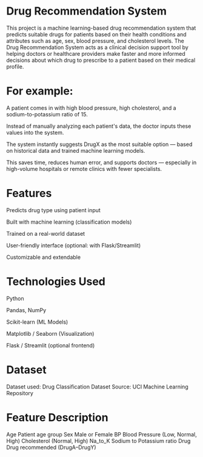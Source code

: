 # Drug Recommendation System

This project is a machine learning-based drug recommendation system that predicts suitable drugs for patients based on their health conditions and attributes such as age, sex, blood pressure, and cholesterol levels.
The Drug Recommendation System acts as a clinical decision support tool by helping doctors or healthcare providers make faster and more informed decisions about which drug to prescribe to a patient based on their medical profile.

# For example:

A patient comes in with high blood pressure, high cholesterol, and a sodium-to-potassium ratio of 15.

Instead of manually analyzing each patient's data, the doctor inputs these values into the system.

The system instantly suggests DrugX as the most suitable option — based on historical data and trained machine learning models.

This saves time, reduces human error, and supports doctors — especially in high-volume hospitals or remote clinics with fewer specialists.



# Features
Predicts drug type using patient input

Built with machine learning (classification models)

Trained on a real-world dataset

User-friendly interface (optional: with Flask/Streamlit)

Customizable and extendable

# Technologies Used
Python

Pandas, NumPy

Scikit-learn (ML Models)

Matplotlib / Seaborn (Visualization)

Flask / Streamlit (optional frontend)

# Dataset
Dataset used: Drug Classification Dataset
Source: UCI Machine Learning Repository

# Feature	Description
Age	               Patient age group
Sex	               Male or Female
BP	               Blood Pressure (Low, Normal, High)
Cholesterol	       (Normal, High)
Na_to_K	           Sodium to Potassium ratio
Drug	             Drug recommended (DrugA–DrugY)
